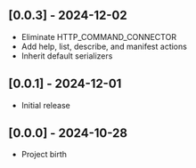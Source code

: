 ## [0.0.3] - 2024-12-02

- Eliminate HTTP_COMMAND_CONNECTOR
- Add help, list, describe, and manifest actions
- Inherit default serializers

## [0.0.1] - 2024-12-01

- Initial release

## [0.0.0] - 2024-10-28

- Project birth
